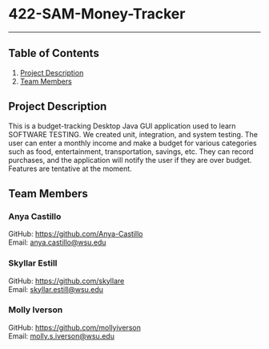 # 422-SAM-Money-Tracker

***

## Table of Contents
1. [Project Description](#project-description)
2. [Team Members](#team-members)

## Project Description
This is a budget-tracking Desktop Java GUI application used to learn SOFTWARE TESTING. We created unit, integration, and system testing. The user can enter a monthly income and make a budget for various categories such as food, entertainment, transportation, savings, etc. They can record purchases, and the application will notify the user if they are over budget. Features are tentative at the moment. 

## Team Members
### Anya Castillo
GitHub: https://github.com/Anya-Castillo <br>
Email: anya.castillo@wsu.edu

### Skyllar Estill 
GitHub: https://github.com/skyllare <br>
Email: skyllar.estill@wsu.edu

### Molly Iverson
GitHub: https://github.com/mollyiverson <br>
Email: molly.s.iverson@wsu.edu

